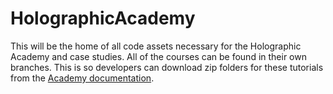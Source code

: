 # HolographicAcademy
This will be the home of all code assets necessary for the Holographic Academy and case studies.
All of the courses can be found in their own branches. This is so developers can download zip folders for these tutorials from the [Academy documentation](https://developer.microsoft.com/en-us/windows/holographic/academy).